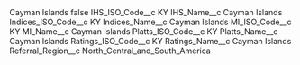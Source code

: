 <?xml version="1.0" encoding="UTF-8"?>
<CustomMetadata xmlns="http://soap.sforce.com/2006/04/metadata" xmlns:xsi="http://www.w3.org/2001/XMLSchema-instance" xmlns:xsd="http://www.w3.org/2001/XMLSchema">
    <label>Cayman Islands</label>
    <protected>false</protected>
    <values>
        <field>IHS_ISO_Code__c</field>
        <value xsi:type="xsd:string">KY</value>
    </values>
    <values>
        <field>IHS_Name__c</field>
        <value xsi:type="xsd:string">Cayman Islands</value>
    </values>
    <values>
        <field>Indices_ISO_Code__c</field>
        <value xsi:type="xsd:string">KY</value>
    </values>
    <values>
        <field>Indices_Name__c</field>
        <value xsi:type="xsd:string">Cayman Islands</value>
    </values>
    <values>
        <field>MI_ISO_Code__c</field>
        <value xsi:type="xsd:string">KY</value>
    </values>
    <values>
        <field>MI_Name__c</field>
        <value xsi:type="xsd:string">Cayman Islands</value>
    </values>
    <values>
        <field>Platts_ISO_Code__c</field>
        <value xsi:type="xsd:string">KY</value>
    </values>
    <values>
        <field>Platts_Name__c</field>
        <value xsi:type="xsd:string">Cayman Islands</value>
    </values>
    <values>
        <field>Ratings_ISO_Code__c</field>
        <value xsi:type="xsd:string">KY</value>
    </values>
    <values>
        <field>Ratings_Name__c</field>
        <value xsi:type="xsd:string">Cayman Islands</value>
    </values>
    <values>
        <field>Referral_Region__c</field>
        <value xsi:type="xsd:string">North_Central_and_South_America</value>
    </values>
</CustomMetadata>
